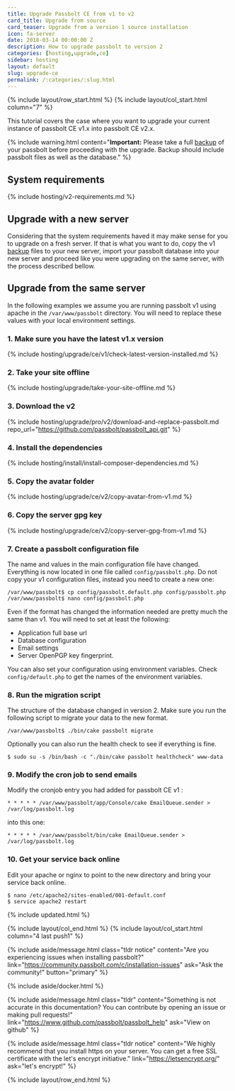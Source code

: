 ```yaml
---
title: Upgrade Passbolt CE from v1 to v2
card_title: Upgrade from source
card_teaser: Upgrade from a version 1 source installation
icon: fa-server
date: 2018-03-14 00:00:00 Z
description: How to upgrade passbolt to version 2
categories: [hosting,upgrade,ce]
sidebar: hosting
layout: default
slug: upgrade-ce
permalink: /:categories/:slug.html
---
```


{% include layout/row_start.html %}
{% include layout/col_start.html column="7" %}

This tutorial covers the case where you want to upgrade your current instance of passbolt CE v1.x into passbolt CE v2.x.

{% include warning.html
    content="**Important:** Please take a full [backup](/hosting/backup-v1) of your passbolt before proceeding with the upgrade. Backup should include passbolt files as well as the database."
%}

## System requirements

{% include hosting/v2-requirements.md %}

## Upgrade with a new server

Considering that the system requirements haved it may make sense for you to upgrade on a fresh server.
If that is what you want to do, copy the v1 [backup](/hosting/backup-v1) files to your new server, import your passbolt
database into your new server and proceed like you were upgrading on the same server, with the process described bellow.

## Upgrade from the same server

In the following examples we assume you are running passbolt v1 using apache in the `/var/www/passbolt`
directory. You will need to replace these values with your local environment settings.

### 1. Make sure you have the latest v1.x version
{% include hosting/upgrade/ce/v1/check-latest-version-installed.md %}

### 2. Take your site offline
{% include hosting/upgrade/take-your-site-offline.md %}

### 3. Download the v2
{% include hosting/upgrade/pro/v2/download-and-replace-passbolt.md
    repo_url="https://github.com/passbolt/passbolt_api.git"
%}

### 4. Install the dependencies
{% include hosting/install/install-composer-dependencies.md %}

### 5. Copy the avatar folder
{% include hosting/upgrade/ce/v2/copy-avatar-from-v1.md %}

### 6. Copy the server gpg key
{% include hosting/upgrade/ce/v2/copy-server-gpg-from-v1.md %}

### 7. Create a passbolt configuration file

The name and values in the main configuration file have changed. Everything is now located in one file called
`config/passbolt.php`. Do not copy your v1 configuration files, instead you need to create a new one:

```shell
/var/www/passbolt$ cp config/passbolt.default.php config/passbolt.php
/var/www/passbolt$ nano config/passbolt.php
```

Even if the format has changed the information needed are pretty much the same than v1.
You will need to set at least the following:
- Application full base url
- Database configuration
- Email settings
- Server OpenPGP key fingerprint.

You can also set your configuration using environment variables.
Check `config/default.php` to get the names of the environment variables.

### 8. Run the migration script

The structure of the database changed in version 2. Make sure you run the following script to migrate your
data to the new format.

```shell
/var/www/passbolt$ ./bin/cake passbolt migrate
```

Optionally you can also run the health check to see if everything is fine.

```shell
$ sudo su -s /bin/bash -c "./bin/cake passbolt healthcheck" www-data
```

### 9. Modify the cron job to send emails

Modify the cronjob entry you had added for passbolt CE v1 :
```
* * * * * /var/www/passbolt/app/Console/cake EmailQueue.sender > /var/log/passbolt.log
```

into this one:
```
* * * * * /var/www/passbolt/bin/cake EmailQueue.sender > /var/log/passbolt.log
```

### 10. Get your service back online

Edit your apache or nginx to point to the new directory and bring your service back online.
```shell
$ nano /etc/apache2/sites-enabled/001-default.conf
$ service apache2 restart
```

{% include updated.html %}

{% include layout/col_end.html %}
{% include layout/col_start.html column="4 last push1" %}

{% include aside/message.html
    class="tldr notice"
    content="Are you experiencing issues when installing passbolt?"
    link="https://community.passbolt.com/c/installation-issues"
    ask="Ask the community!"
    button="primary"
%}

{% include aside/docker.html %}

{% include aside/message.html
    class="tldr"
    content="Something is not accurate in this documentation? You can contribute by opening an issue or making pull requests!"
    link="https://www.github.com/passbolt/passbolt_help"
    ask="View on github"
%}

{% include aside/message.html
    class="tldr notice"
    content="We highly recommend that you install https on your server. You can get a free SSL certificate with the let's encrypt initiative."
    link="https://letsencrypt.org/"
    ask="let's encrypt!"
%}

{% include layout/row_end.html %}
